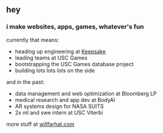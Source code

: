 ## hey

### i make websites, apps, games, whatever's fun

currently that means:
* heading up engineering at [Keepsake](hellokeepsake.com)
* leading teams at USC Games
* bootstrapping the USC Games database project
* building lots lots lots on the side

and in the past:
* data management and web optimization at Bloomberg LP
* medical research and app dev at BodyAI
* AR systems design for NASA SUITS
* 2x ml and swe intern at USC Viterbi

more stuff at [willfarhat.com](willfarhat.com)
